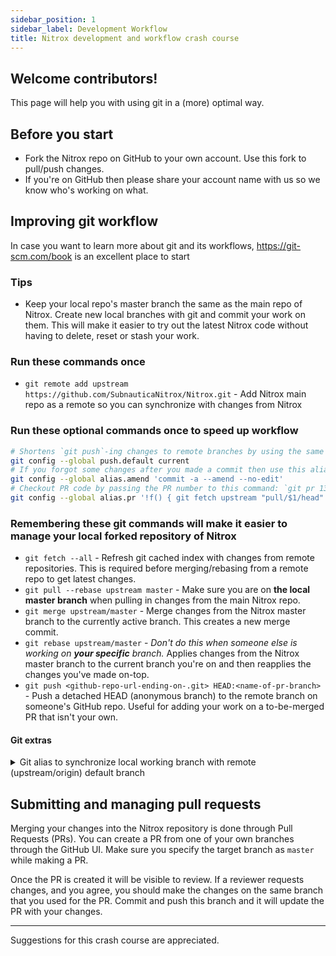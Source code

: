 ```yaml
---
sidebar_position: 1
sidebar_label: Development Workflow
title: Nitrox development and workflow crash course
---
```


## Welcome contributors!

This page will help you with using git in a (more) optimal way.

## Before you start

- Fork the Nitrox repo on GitHub to your own account. Use this fork to pull/push changes.
- If you're on GitHub then please share your account name with us so we know who's working on what.

## Improving git workflow

In case you want to learn more about git and its workflows, https://git-scm.com/book is an excellent place to start

### Tips

- Keep your local repo's master branch the same as the main repo of Nitrox. Create new local branches with git and commit your work on them. This will make it easier to try out the latest Nitrox code without having to delete, reset or stash your work.

### Run these commands once

- `git remote add upstream https://github.com/SubnauticaNitrox/Nitrox.git` - Add Nitrox main repo as a remote so you can synchronize with changes from Nitrox

### Run these optional commands once to speed up workflow

```sh
# Shortens `git push`-ing changes to remote branches by using the same branch name you're currently on by default.
git config --global push.default current
# If you forgot some changes after you made a commit then use this alias to quickly add the changes to the last commit: git amend
git config --global alias.amend 'commit -a --amend --no-edit'
# Checkout PR code by passing the PR number to this command: `git pr 1337`
git config --global alias.pr '!f() { git fetch upstream "pull/$1/head" && git checkout FETCH_HEAD; }; f'
```

### Remembering these git commands will make it easier to manage your local forked repository of Nitrox

- `git fetch --all` - Refresh git cached index with changes from remote repositories. This is required before merging/rebasing from a remote repo to get latest changes.
- `git pull --rebase upstream master` - Make sure you are on **the local master branch** when pulling in changes from the main Nitrox repo.
- `git merge upstream/master` - Merge changes from the Nitrox master branch to the currently active branch. This creates a new merge commit.
- `git rebase upstream/master` - _Don't do this when someone else is working on **your specific** branch._ Applies changes from the Nitrox master branch to the current branch you're on and then reapplies the changes you've made on-top.
- `git push <github-repo-url-ending-on-.git> HEAD:<name-of-pr-branch>` - Push a detached HEAD (anonymous branch) to the remote branch on someone's GitHub repo. Useful for adding your work on a to-be-merged PR that isn't your own.

#### Git extras

<details>
  <summary>Git alias to synchronize local working branch with remote (upstream/origin) default branch</summary>

Add following to a .sh file and register the alias like: `git config --global alias.sync "!sh -c '~/gitaliases/sync.sh'"`

```sh
set -e

has_uncommitted_changes() {
  (( $(git status --porcelain=v1 2>/dev/null | wc -l) > 0 ))
}

get_local_active_branch() {
  git branch --show
}

# Sourced from: https://stackoverflow.com/a/44750379
get_local_default_branch() {
  git symbolic-ref refs/remotes/origin/HEAD | sed 's@^refs/remotes/origin/@@'
}

# Sourced from: https://stackoverflow.com/a/61357104/1277156
get_upstream_remote_name() {
  git remote | egrep -o '(upstream|origin)' | tail -1
}

# Sourced from: https://stackoverflow.com/a/61357104/1277156
get_upstream_remote_default_branch() {
  git remote show "$(get_upstream_remote_name)" | awk '/HEAD branch/ {print $NF}'
}

throw_error() {
  echo "Sync aborted: $1" >&2
  exit 1
}

# Store computed git info into variables and do error handling
local_working_branch=$(get_local_active_branch)
[[ "${local_working_branch}" == "" ]] && throw_error "Synchronizing to detached HEAD is unsupported"
has_uncommitted_changes && throw_error "Uncommitted changes on active branch '${local_working_branch}'"
local_default_branch=$(get_local_default_branch)
[[ "${local_default_branch}" == "" ]] && throw_error "Local default branch is unknown"
remote_name="$(get_upstream_remote_name)"
[[ "${remote_name}" == "" ]] && throw_error "Remote name is unknown"
remote_default_branch="$(get_upstream_remote_default_branch)"
[[ "${remote_default_branch}" == "" ]] && throw_error "Remote default branch is unknown"

# Execute fetch from upstream/default-branch
echo "Updating local default branch '${local_default_branch}' with changes from '${remote_name}/${remote_default_branch}'"
[[ "${local_working_branch}" == "${local_default_branch}" ]] || git checkout "${local_default_branch}"
git pull --rebase "${remote_name}" "${remote_default_branch}"
[[ "$(get_local_active_branch)" == "${local_working_branch}" ]] || git checkout "${local_working_branch}"

# (Optional) Execute merge from local default branch to working branch (if different)
if [[ "${local_working_branch}" != "${local_default_branch}" ]]; then
  git merge "${local_default_branch}"
fi
```

</details>

## Submitting and managing pull requests

Merging your changes into the Nitrox repository is done through Pull Requests (PRs). You can create a PR from one of your own branches through the GitHub UI. Make sure you specify the target branch as `master` while making a PR.

Once the PR is created it will be visible to review. If a reviewer requests changes, and you agree, you should make the changes on the same branch that you used for the PR. Commit and push this branch and it will update the PR with your changes.

---

Suggestions for this crash course are appreciated.
